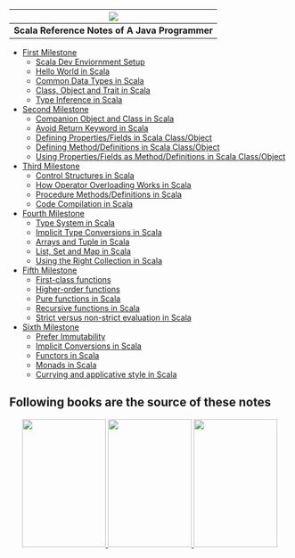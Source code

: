 | ![](/assets/intro/java-to-scala.png)|
| :---: |
| **Scala Reference Notes of A Java Programmer** |

- [First Milestone](first-milestone/first-milestone.md)
    - [Scala Dev Enviornment Setup](first-milestone/setup.md)
    - [Hello World in Scala](first-milestone/hello-world.md)
	- [Common Data Types in Scala](first-milestone/common-types.md)
    - [Class, Object and Trait in Scala](first-milestone/class-and-object.md)
	- [Type Inference in Scala](first-milestone/type-inference.md)
-  [Second Milestone](second-milestone/second-milestone.md)
	- [Companion Object and Class in Scala](second-milestone/companion-object.md)
	- [Avoid Return Keyword in Scala](second-milestone/avoid-return-keyword.md)
    - [Defining Properties/Fields in Scala Class/Object](second-milestone/values-variables-and-methods.md)
    - [Defining Method/Definitions in Scala Class/Object](second-milestone/methods.md)
    - [Using Properties/Fields as Method/Definitions in Scala Class/Object](second-milestone/variables-and-definitions.md)
-  [Third Milestone](third-milestone/third-milestone.md)
    - [Control Structures in Scala](third-milestone/looping-in-scala.md)
    - [How Operator Overloading Works in Scala](third-milestone/operator-overloading.md)
    - [Procedure Methods/Definitions in Scala](third-milestone/procedures.md)
	- [Code Compilation in Scala](third-milestone/scala-code-compilation.md)
-  [Fourth Milestone](fourth-milestone/fourth-milestone.md)
	- [Type System in Scala](fourth-milestone/type-system.md)
	- [Implicit Type Conversions in Scala](fourth-milestone/implicit-conversions.md)
    - [Arrays and Tuple in Scala](fourth-milestone/array-tuple.md)
    - [List, Set and Map in Scala](fourth-milestone/list-set-map.md)
	- [Using the Right Collection in Scala](fourth-milestone/right-collection.md)
-  [Fifth Milestone](fifth-milestone/fifth-milestone.md)
    - [First-class functions](fifth-milestone/first-class-functions.md)
    - [Higher-order functions](fifth-milestone/higher-order-functions.md)
    - [Pure functions in Scala](fifth-milestone/pure-functions.md)
    - [Recursive functions in Scala](fifth-milestone/recursive-functions.md)
    - [Strict versus non-strict evaluation in Scala](fifth-milestone/strict-versus-non-strict-evaluation.md)
-  [Sixth Milestone](sixth-milestone/sixth-milestone.md)
    - [Prefer Immutability](sixth-milestone/prefer-immutability.md)
    - [Implicit Conversions in Scala](sixth-milestone/implicits.md)
    - [Functors in Scala](sixth-milestone/functors.md)
    - [Monads in Scala](sixth-milestone/monads.md)
    - [Currying and applicative style in Scala](sixth-milestone/currying.md)

## Following books are the source of these notes
<p align="center">
  <a href="https://booksites.artima.com/programming_in_scala_2ed">
  	<img src="/assets/intro/pis.png" height="230" width="150"/>
  </a>
    <a href="http://www.horstmann.com/scala/index.html">
  	<img src="/assets/intro/sfi.png" height="230" width="150"/>
  </a>
    <a href="https://www.manning.com/books/scala-in-depth">
  	<img src="/assets/intro/sid.png" height="230" width="150"/>
  </a>
</p>




